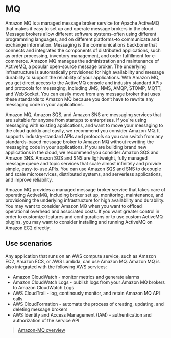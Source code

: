 # MQ

Amazon MQ is a managed message broker service for Apache ActiveMQ that makes it easy to set up and operate message brokers in the cloud. Message brokers allow different software systems–often using different programming languages, and on different platforms–to communicate and exchange information. Messaging is the communications backbone that connects and integrates the components of distributed applications, such as order processing, inventory management, and order fulfillment for e-commerce. Amazon MQ manages the administration and maintenance of ActiveMQ, a popular open-source message broker. The underlying infrastructure is automatically provisioned for high availability and message durability to support the reliability of your applications. With Amazon MQ, you get direct access to the ActiveMQ console and industry standard APIs and protocols for messaging, including JMS, NMS, AMQP, STOMP, MQTT, and WebSocket. You can easily move from any message broker that uses these standards to Amazon MQ because you don’t have to rewrite any messaging code in your applications.

Amazon MQ, Amazon SQS, and Amazon SNS are messaging services that are suitable for anyone from startups to enterprises. If you're using messaging with existing applications, and want to move your messaging to the cloud quickly and easily, we recommend you consider Amazon MQ. It supports industry-standard APIs and protocols so you can switch from any standards-based message broker to Amazon MQ without rewriting the messaging code in your applications. If you are building brand new applications in the cloud, we recommend you consider Amazon SQS and Amazon SNS. Amazon SQS and SNS are lightweight, fully managed message queue and topic services that scale almost infinitely and provide simple, easy-to-use APIs. You can use Amazon SQS and SNS to decouple and scale microservices, distributed systems, and serverless applications, and improve reliability.

Amazon MQ provides a managed message broker service that takes care of operating ActiveMQ, including broker set up, monitoring, maintenance, and provisioning the underlying infrastructure for high availability and durability. You may want to consider Amazon MQ when you want to offload operational overhead and associated costs. If you want greater control in order to customize features and configurations or to use custom ActiveMQ plugins, you may want to consider installing and running ActiveMQ on Amazon EC2 directly.

## Use scenarios

Any application that runs on an AWS compute service, such as Amazon EC2, Amazon ECS, or AWS Lambda, can use Amazon MQ. Amazon MQ is also integrated with the following AWS services:

- Amazon CloudWatch - monitor metrics and generate alarms
- Amazon CloudWatch Logs - publish logs from your Amazon MQ brokers to Amazon CloudWatch Logs
- AWS CloudTrail - log, continously monitor, and retain Amazon MQ API calls
- AWS CloudFormation - automate the process of creating, updating, and deleting message brokers
- AWS Identity and Access Management (IAM) - authentication and authorization of the service API

> [Amazon-MQ overview](https://aws.amazon.com/amazon-mq/)
